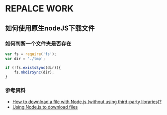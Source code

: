 # REPALCE WORK

## 如何使用原生nodeJS下载文件

### 如何判断一个文件夹是否存在

```javascript
var fs = require('fs');
var dir = './tmp';

if (!fs.existsSync(dir)){
    fs.mkdirSync(dir);
}
```

### 参考资料

- [How to download a file with Node.js (without using third-party libraries)?](https://stackoverflow.com/questions/11944932/how-to-download-a-file-with-node-js-without-using-third-party-libraries)
- [Using Node.js to download files](https://www.hacksparrow.com/using-node-js-to-download-files.html)
